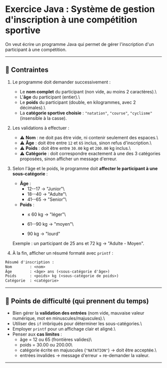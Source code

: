# Exercice Java : Système de gestion d'inscription à une compétition sportive

On veut écrire un programme Java qui permet de gérer l'inscription d'un
participant à une compétition.

------------------------------------------------------------------------

## 🎯 Contraintes

1.  Le programme doit demander successivement :

    -   Le **nom complet** du participant (non vide, au moins 2
        caractères).\
    -   L'**âge** du participant (entier).\
    -   Le **poids** du participant (double, en kilogrammes, avec 2
        décimales).\
    -   La **catégorie sportive choisie** : `"natation"`, `"course"`,
        `"cyclisme"` (insensible à la casse).

2.  Les validations à effectuer :

    -   ⚠️ **Nom** : ne doit pas être vide, ni contenir seulement des
        espaces.\
    -   ⚠️ **Âge** : doit être entre `12` et `65` inclus, sinon refus
        d'inscription.\
    -   ⚠️ **Poids** : doit être entre `30.00` kg et `200.00` kg
        inclus.\
    -   ⚠️ **Catégorie** : doit correspondre exactement à une des 3
        catégories proposées, sinon afficher un message d'erreur.

3.  Selon l'âge et le poids, le programme doit **affecter le participant
    à une sous-catégorie** :

    -   **Âge** :
        -   12--17 → "Junior"\
        -   18--40 → "Adulte"\
        -   41--65 → "Senior"\
    -   **Poids** :
        -   ≤ 60 kg → "léger"\

        -   61--90 kg → "moyen"\

        -   90 kg → "lourd"

    Exemple : un participant de 25 ans et 72 kg → "Adulte - Moyen".

4.  À la fin, afficher un résumé formaté avec `printf` :

``` txt
Résumé d'inscription :
Nom        : <nom>
Âge        : <âge> ans (<sous-catégorie d'âge>)
Poids      : <poids> kg (<sous-catégorie de poids>)
Catégorie  : <catégorie>
```

------------------------------------------------------------------------

## 🔹 Points de difficulté (qui prennent du temps)

-   Bien gérer la **validation des entrées** (nom vide, mauvaise valeur
    numérique, mot en minuscules/majuscules).\
-   Utiliser des `if` imbriqués pour déterminer les sous-catégories.\
-   Employer `printf` pour un affichage clair et aligné.\
-   Penser aux **cas limites** :
    -   âge = 12 ou 65 (frontières valides)\
    -   poids = 30.00 ou 200.00\
    -   catégorie écrite en majuscules (`"NATATION"`) → doit être
        acceptée.\
    -   entrées invalides → message d'erreur + re-demander la valeur.

------------------------------------------------------------------------
